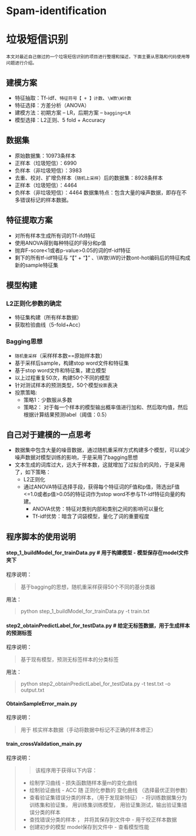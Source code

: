 # Spam-identification
# 垃圾短信识别
  
    本文对最近自己做过的一个垃圾短信识别的项目进行整理和描述，下面主要从思路和代码使用等问题进行介绍。
## 建模方案
* 特征抽取：Tf-idf、`特征符号【 + 】计数`、`\W款\W计数`
* 特征选择：方差分析（ANOVA）
* 建模方法：初期方案 – LR，后期方案 – `bagging+LR`
* 模型选择：L2正则、5 fold + Accuracy
## 数据集
* 原始数据集：10973条样本
 * 正样本（垃圾短信）：6990
 * 负样本（非垃圾短信）：3983
* 去重、校对、扩增负样本（`随机上采样`）后的数据集：8928条样本
 * 正样本（垃圾短信）：4464
 * 负样本（非垃圾短信）：4464
数据集特点：包含大量的噪声数据，即存在不多错误标记的样本数据。<br>
## 特征提取方案
* 对所有样本生成所有词的Tf-ifd特征
* 使用ANOVA得到每种特征的F得分和p值
* 抛弃F-score<1或者p-value>0.05的词的tf-idf特征
* 剩下的所有tf-idf特征与 “【” + “】” 、\W款\W的计数ont-hot编码后的特征构成新的sample特征集
## 模型构建
### L2正则化参数的确定
* 特征集构建（所有样本数据）
* 获取检验曲线（5-fold+Acc）
### Bagging思想
* `随机重采样`（采样样本数==原始样本数）
* 基于采样后sample，构建stop word文件和特征集
* 基于stop word文件和特征集，建立模型
* 以上过程重复50次，构建50个不同的模型
* 针对测试样本的预测类型，50个模型`投票`表决
* 投票策略:
  * 策略1：少数服从多数<br>
  * 策略2： 对于每一个样本的模型输出概率值进行加和、然后取均值，然后根据计算结果预测label（阈值：0.5）<br>
## 自己对于建模的一点思考
* 数据集中包含大量的噪音数据，通过随机重采样方式构建多个模型，可以减少噪声数据对模型训练的影响，于是采用了bagging思想
* 文本生成的词库过大，远大于样本数，这就增加了过拟合的风险，于是采用了，如下策略：
  * L2正则化
  * 通过ANOVA特征选择手段，获得每个特征词的F值和p值，筛选出F值<=1.0或者p值>0.05的特征词作为stop word不参与Tf-idf特征向量的构建。
    * ANOVA优势：特征对类别内部和类别之间的影响可以量化
    * Tf-idf优势：暗含了词袋模型，量化了词的重要程度

## 程序脚本的使用说明
#### step_1_buildModel_for_trainData.py  \# 用于构建模型 - 模型保存在model文件夹下
   程序说明：
> 基于bagging的思想，随机重采样获得50个不同的基分类器<br>
   
   用法：
> python step_1_buildModel_for_trainData.py -t train.txt

#### step2_obtainPredictLabel_for_testData.py \# 给定无标签数据，用于生成样本的预测标签
  程序说明：
> 基于现有模型，预测无标签样本的分类标签

  用法： 
> python step2_obtainPredictLabel_for_testData.py -t test.txt -o output.txt

#### ObtainSampleError_main.py
  程序说明：
> 用于 核实样本数据（手动将数据中标记不正确的样本修正）

#### train_crossVaildation_main.py
  程序说明：
>>该程序用于获得以下内容：<br>
> * 绘制学习曲线 - 损失函数随样本量m的变化曲线<br>
> * 绘制验证曲线 - ACC 随 正则化参数的 变化曲线 （选择最优正则参数）<br>
> * 查看验证集错误分类的样本，（用于发现新特征） - 将训练数据集分为训练集和验证集， 用训练集训练模型， 用验证集测试，输出验证集错误分类的样本<br>
> * 查找错误分类的样本 ， 并将其保存到文件中 - 用于校正样本数据<br>
> * 创建初步的模型 model保存到文件中 - 查看模型性能<br>
